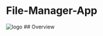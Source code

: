 # File-Manager-App
<img src="https://i.ibb.co/TKWN8T4/Whats-App-Image-2019-09-16-at-7-37-42-PM.jpg" alt="logo" border="0" class="center">
## Overview
